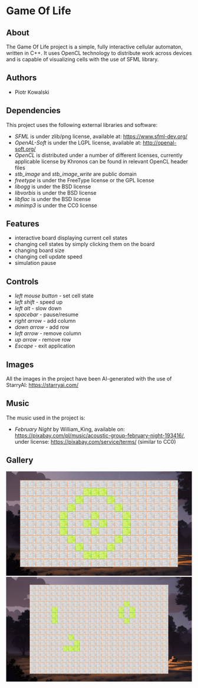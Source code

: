 # Game Of Life

## About

The Game Of Life project is a simple, fully interactive cellular automaton, written in C++. It uses OpenCL technology to distribute work across devices and is capable of visualizing cells with the use of SFML library.

## Authors

- Piotr Kowalski

## Dependencies

This project uses the following external libraries and software:
- _SFML_ is under zlib/png license, available at: https://www.sfml-dev.org/
- _OpenAL-Soft_ is under the LGPL license, available at: http://openal-soft.org/
- _OpenCL_ is distributed under a number of different licenses, currently applicable license by Khronos can be found in relevant OpenCL header files
- _stb_image_ and _stb_image_write_ are public domain
- _freetype_ is under the FreeType license or the GPL license
- _libogg_ is under the BSD license
- _libvorbis_ is under the BSD license
- _libflac_ is under the BSD license
- _minimp3_ is under the CC0 license

## Features

- interactive board displaying current cell states
- changing cell states by simply clicking them on the board
- changing board size
- changing cell update speed
- simulation pause

## Controls
- _left mouse button_ - set cell state
- _left shift_ - speed up
- _left alt_ - slow down
- _spacebar_ - pause/resume
- _right arrow_ - add column
- _down arrow_ - add row
- _left arrow_ - remove column
- _up arrow_ - remove row
- _Escape_ - exit application

## Images

All the images in the project have been AI-generated with the use of StarryAI: https://starryai.com/

## Music

The music used in the project is:
- _February Night_ by William_King, available on: https://pixabay.com/pl/music/acoustic-group-february-night-193416/, under license: https://pixabay.com/service/terms/ (similar to CC0)

## Gallery

![Image1](Gallery/1.png)
![Image2](Gallery/2.png)